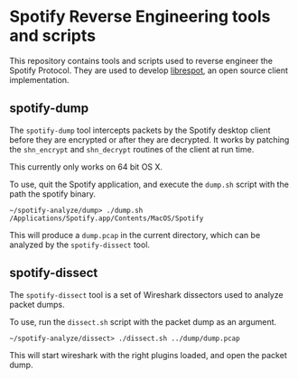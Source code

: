 # Spotify Reverse Engineering tools and scripts
This repository contains tools and scripts used to reverse engineer the Spotify Protocol.
They are used to develop [librespot](https://github.com/plietar/librespot), an open source client implementation.

## spotify-dump
The `spotify-dump` tool intercepts packets by the Spotify desktop client before they are encrypted or after they are decrypted.
It works by patching the `shn_encrypt` and `shn_decrypt` routines of the client at run time.

This currently only works on 64 bit OS X.

To use, quit the Spotify application, and execute the `dump.sh` script with the path the spotify binary.

```
~/spotify-analyze/dump> ./dump.sh /Applications/Spotify.app/Contents/MacOS/Spotify
```

This will produce a `dump.pcap` in the current directory, which can be analyzed by the `spotify-dissect` tool.

## spotify-dissect
The `spotify-dissect` tool is a set of Wireshark dissectors used to analyze packet dumps.

To use, run the `dissect.sh` script with the packet dump as an argument.

```
~/spotify-analyze/dissect> ./dissect.sh ../dump/dump.pcap
```

This will start wireshark with the right plugins loaded, and open the packet dump.
